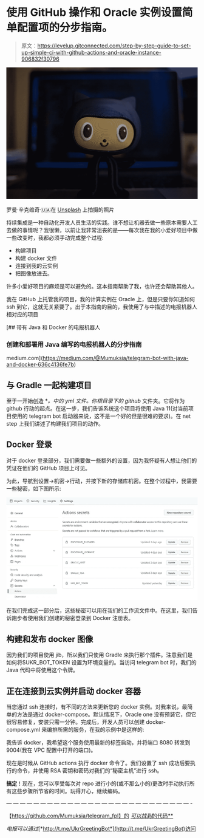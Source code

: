# 使用 GitHub 操作和 Oracle 实例设置简单配置项的分步指南。

> 原文：<https://levelup.gitconnected.com/step-by-step-guide-to-set-up-simple-ci-with-github-actions-and-oracle-instance-906832f30796>

![](img/3352ce884d8d19de7c6b30b16ce35ffd.png)

罗曼·辛克维奇·🇺🇦在 [Unsplash](https://unsplash.com/s/photos/github?utm_source=unsplash&utm_medium=referral&utm_content=creditCopyText) 上拍摄的照片

持续集成是一种自动化开发人员生活的实践。谁不想让机器去做一些原本需要人工去做的事情呢？我很懒，以前让我非常沮丧的是——每次我在我的小爱好项目中做一些改变时，我都必须手动完成整个过程:

*   构建项目
*   构建 docker 文件
*   连接到我的云实例
*   把图像放进去。

许多小爱好项目的麻烦是可以避免的。这本指南帮助了我，也许还会帮助其他人。

我在 GitHub 上托管我的项目，我的计算实例在 Oracle 上，但是只要你知道如何 ssh 到它，这就无关紧要了。出于本指南的目的，我使用了与中描述的电报机器人相对应的项目

[](https://medium.com/@Mumuksia/telegram-bot-with-java-and-docker-636c4136fe7b) [## 带有 Java 和 Docker 的电报机器人

### 创建和部署用 Java 编写的电报机器人的分步指南

medium.com](https://medium.com/@Mumuksia/telegram-bot-with-java-and-docker-636c4136fe7b) 

## 与 Gradle 一起构建项目

至于一开始创造 **。*中的 yml* 文件。你根目录下的 github* 文件夹。它将作为 github 行动的起点。在这一步，我们告诉系统这个项目将使用 Java 11(对当前项目使用的 telegram bot 启动器来说，这不是一个好的但是很难的要求)。在 net step 上我们讲述了构建我们项目的动作。

## Docker 登录

对于 docker 登录部分，我们需要做一些额外的设置，因为我怀疑有人想让他们的凭证在他们的 GitHub 项目上可见。

为此，导航到设置->机密->行动，并按下新的存储库机密。在整个过程中，我需要一些秘密，如下图所示:

![](img/cb45710c5d1dc6dc9db98e553aac62c0.png)

在我们完成这一部分后，这些秘密可以用在我们的工作流文件中。在这里，我们告诉跑步者使用我们创建的秘密登录到 Docker 注册表。

## 构建和发布 docker 图像

因为我们的项目使用 jib，所以我们只使用 Gradle 来执行那个插件。注意我们是如何将$UKR_BOT_TOKEN 设置为环境变量的。当访问 telegram bot 时，我们的 Java 代码中将使用这个令牌。

## 正在连接到云实例并启动 docker 容器

当您通过 ssh 连接时，有不同的方法来更新您的 docker 实例。对我来说，最简单的方法是通过 docker-compose。默认情况下，Oracle one 没有预装它，但它很容易修复，安装只需一分钟。完成后，开发人员可以创建 docker-compose.yml 来编排所需的服务，在我的示例中是这样的:

我告诉 docker，我希望这个服务使用最新的标签启动，并将端口 8080 转发到 9004(我在 VPC 配置中打开的端口)。

现在是时候从 GitHub actions 执行 docker 命令了。我们设置了 ssh 成功后要执行的命令，并使用 RSA 密钥和密码对我们的“秘密主机”进行 ssh。

**搞定**！现在，您可以享受每次对 repo 进行小的(或不那么小的)更改时手动执行所有这些步骤所节省的时间。玩得开心，继续编码。

— — — — — — — — — — — — — — — — — — — — — — — — — — — -

【https://github.com/Mumuksia/telegram_fpl】的 [*可以找到*的代码**](https://github.com/Mumuksia/telegram_fpl)

*电报可以通过*[*http://t.me/UkrGreetingBot*](http://t.me/UkrGreetingBot)访问